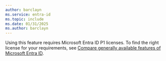```yaml
---
author: barclayn
ms.service: entra-id
ms.topic: include
ms.date: 01/31/2025
ms.author: barclayn
---
```


Using this feature requires Microsoft Entra ID P1 licenses. To find the right license for your requirements, see [Compare generally available features of Microsoft Entra ID](https://www.microsoft.com/security/business/microsoft-entra-pricing).
